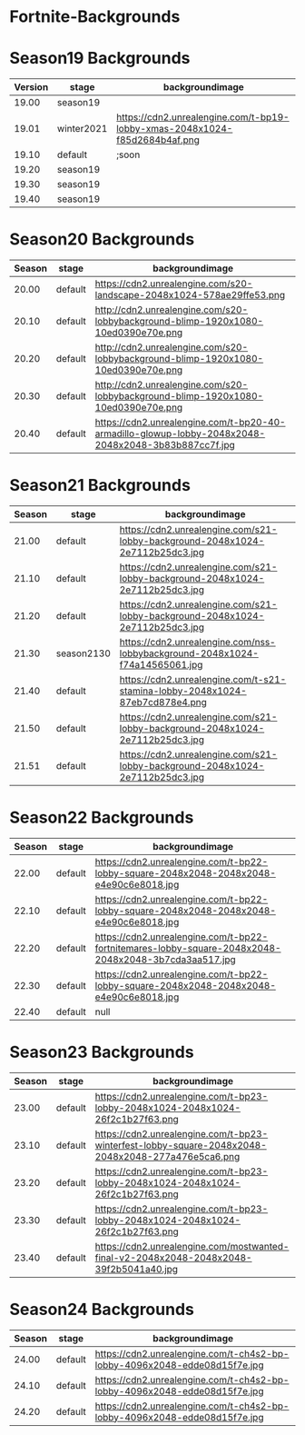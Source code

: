 # Fortnite-Backgrounds

# Season19 Backgrounds
| Version | stage | backgroundimage |
| ------------- | ------------- | ------------- |
| 19.00 | season19 |  |
| 19.01 | winter2021 | https://cdn2.unrealengine.com/t-bp19-lobby-xmas-2048x1024-f85d2684b4af.png |
| 19.10 | default | ;soon |
| 19.20 | season19 |  |
| 19.30 | season19 |  |
| 19.40 | season19 |  |

# Season20 Backgrounds
| Season | stage | backgroundimage |
| ------------- | ------------- | ------------- |
| 20.00 | default | https://cdn2.unrealengine.com/s20-landscape-2048x1024-578ae29ffe53.png |
| 20.10 | default | http://cdn2.unrealengine.com/s20-lobbybackground-blimp-1920x1080-10ed0390e70e.png |
| 20.20 | default | http://cdn2.unrealengine.com/s20-lobbybackground-blimp-1920x1080-10ed0390e70e.png |
| 20.30 | default | http://cdn2.unrealengine.com/s20-lobbybackground-blimp-1920x1080-10ed0390e70e.png |
| 20.40 | default | https://cdn2.unrealengine.com/t-bp20-40-armadillo-glowup-lobby-2048x2048-2048x2048-3b83b887cc7f.jpg |

# Season21 Backgrounds
| Season | stage | backgroundimage |
| ------------- | ------------- | ------------- |
| 21.00 | default | https://cdn2.unrealengine.com/s21-lobby-background-2048x1024-2e7112b25dc3.jpg |
| 21.10 | default | https://cdn2.unrealengine.com/s21-lobby-background-2048x1024-2e7112b25dc3.jpg |
| 21.20 | default | https://cdn2.unrealengine.com/s21-lobby-background-2048x1024-2e7112b25dc3.jpg |
| 21.30 | season2130 | https://cdn2.unrealengine.com/nss-lobbybackground-2048x1024-f74a14565061.jpg |
| 21.40 | default | https://cdn2.unrealengine.com/t-s21-stamina-lobby-2048x1024-87eb7cd878e4.png |
| 21.50 | default | https://cdn2.unrealengine.com/s21-lobby-background-2048x1024-2e7112b25dc3.jpg |
| 21.51 | default | https://cdn2.unrealengine.com/s21-lobby-background-2048x1024-2e7112b25dc3.jpg |

# Season22 Backgrounds
| Season | stage | backgroundimage |
| ------------- | ------------- | ------------- |
| 22.00 | default | https://cdn2.unrealengine.com/t-bp22-lobby-square-2048x2048-2048x2048-e4e90c6e8018.jpg |
| 22.10 | default | https://cdn2.unrealengine.com/t-bp22-lobby-square-2048x2048-2048x2048-e4e90c6e8018.jpg |
| 22.20 | default | https://cdn2.unrealengine.com/t-bp22-fortnitemares-lobby-square-2048x2048-2048x2048-3b7cda3aa517.jpg |
| 22.30 | default | https://cdn2.unrealengine.com/t-bp22-lobby-square-2048x2048-2048x2048-e4e90c6e8018.jpg |
| 22.40 | default | null |

# Season23 Backgrounds
| Season | stage | backgroundimage |
| ------------- | ------------- | ------------- |
| 23.00 | default | https://cdn2.unrealengine.com/t-bp23-lobby-2048x1024-2048x1024-26f2c1b27f63.png |
| 23.10 | default | https://cdn2.unrealengine.com/t-bp23-winterfest-lobby-square-2048x2048-2048x2048-277a476e5ca6.png |
| 23.20 | default | https://cdn2.unrealengine.com/t-bp23-lobby-2048x1024-2048x1024-26f2c1b27f63.png |
| 23.30 | default | https://cdn2.unrealengine.com/t-bp23-lobby-2048x1024-2048x1024-26f2c1b27f63.png |
| 23.40 | default | https://cdn2.unrealengine.com/mostwanted-final-v2-2048x2048-2048x2048-39f2b5041a40.jpg |

# Season24 Backgrounds
| Season | stage | backgroundimage |
| ------------- | ------------- | ------------- |
| 24.00 | default | https://cdn2.unrealengine.com/t-ch4s2-bp-lobby-4096x2048-edde08d15f7e.jpg |
| 24.10 | default | https://cdn2.unrealengine.com/t-ch4s2-bp-lobby-4096x2048-edde08d15f7e.jpg |
| 24.20 | default | https://cdn2.unrealengine.com/t-ch4s2-bp-lobby-4096x2048-edde08d15f7e.jpg |
